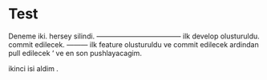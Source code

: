 Test
====

Deneme iki.
hersey silindi.
————————————
ilk develop olusturuldu.
commit edilecek.
———
ilk feature olusturuldu ve commit edilecek ardindan pull edilecek ‘ ve en son pushlayacagim.

ikinci isi aldim .